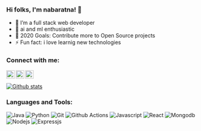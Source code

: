### Hi folks, I'm nabaratna! 👋



- 🔭 I’m a full stack web developer
- 🌱 ai and ml enthusiastic
- 🥅 2020 Goals: Contribute more to Open Source projects
- ⚡ Fun fact: i love learnig new technologies

### Connect with me:

<a href="https://www.linkedin.com/in/deepak-kumar-sahoo-59247b19a/">
  <img align="left" alt="Anita's Linkedin" width="22px" src="https://cdn.jsdelivr.net/npm/simple-icons@v3/icons/linkedin.svg" />
</a>

<a href="https://github.com/kumardeepak123/">
  <img align="left" alt="Anita's Github" width="22px" src="https://cdn.jsdelivr.net/npm/simple-icons@v3/icons/github.svg" />
</a>

<a href="https://www.instagram.com/_.deepak._988/">
  <img align="left" alt="Anita's Instagram" width="22px" src="https://cdn.jsdelivr.net/npm/simple-icons@v3/icons/instagram.svg" />
</a>



<br />
<br />

<a href="https://github.com/kumardeepak123/deepak">
 <img align="center" src="https://github-readme-stats.vercel.app/api?username=nabaratanpatra&show_icons=true&theme=dracula&line_height=27" alt="Github stats"/>
</a>

### Languages and Tools:
![Java](http://img.shields.io/badge/-Java-%23FF6F00?style=flat-square&logo=java&logoColor=ffffff)
![Python](http://img.shields.io/badge/-Python-%233776AB?style=flat-square&logo=python&logoColor=ffffff)
![Git](https://img.shields.io/badge/-Git-black?style=flat-square&logo=git)
![Github Actions](http://img.shields.io/badge/-Github%20Actions-2088FF?style=flat-square&logo=github-actions&logoColor=ffffff)
![Javascript](http://img.shields.io/badge/-Javascript-%23FF6F00?style=flat-square&logo=javascript&logoColor=ffffff)
![React](http://img.shields.io/badge/-React-%23FF6F00?style=flat-square&logo=react&logoColor=ffffff)
![Mongodb](http://img.shields.io/badge/-Mongodb-%233776AB?style=flat-square&logo=mongodb&logoColor=ffffff)
![Nodejs](https://img.shields.io/badge/-Nodejs-black?style=flat-square&logo=nodejs)
![Expressjs](https://img.shields.io/badge/-Expresssjs-yellow?style=flat-square&logo=express)
<br />
<br />
